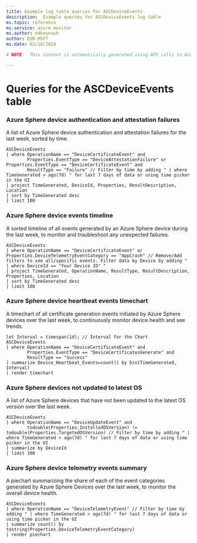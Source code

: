 ```yaml
---
title: Example log table queries for ASCDeviceEvents
description:  Example queries for ASCDeviceEvents log table
ms.topic: reference
ms.service: azure-monitor
ms.author: edbaynash
author: EdB-MSFT
ms.date: 02/18/2024

# NOTE:  This content is automatically generated using API calls to Azure. Any edits made on these files will be overwritten in the next run of the script. 

---
```


# Queries for the ASCDeviceEvents table


### Azure Sphere device authentication and attestation failures  


A list of Azure Sphere device authentication and attestation failures for the last week, sorted by time.  

```query
ASCDeviceEvents
| where OperationName == "DeviceCertificateEvent" and
        Properties.EventType == "DeviceAttestationFailure" or Properties.EventType == "DeviceCertificateEvent" and
        ResultType == "Failure" // Filter by time by adding " | where TimeGenerated > ago(7d) " for last 7 days of data or using time picker in the UI
| project TimeGenerated, DeviceId, Properties, ResultDescription, Location
| sort by TimeGenerated desc
| limit 100
```



### Azure Sphere device events timeline  


A sorted timeline of all events generated by an Azure Sphere device during the last week, to monitor and troubleshoot any unexpected failures.  

```query
ASCDeviceEvents
| where OperationName == "DeviceCertificateEvent" or Properties.DeviceTelemetryEventCategory == "AppCrash" // Remove/Add filters to see all/specific events. Filter data by Device by adding " | where DeviceId == "Your Device ID" " 
| project TimeGenerated, OperationName, ResultType, ResultDescription, Properties, Location
| sort by TimeGenerated desc
| limit 100
```



### Azure Sphere device heartbeat events timechart  


A timechart of all certificate generation events initiated by Azure Sphere devices over the last week, to continuously monitor device health and see trends.  

```query
let Interval = timespan(1d); // Interval for the Chart 
ASCDeviceEvents
| where OperationName == "DeviceCertificateEvent" and 
        Properties.EventType == "DeviceCertificatesGenerate" and 
        ResultType == "Success"
| summarize Device_Heartbeat_Events=count() by bin(TimeGenerated, Interval)
| render timechart
```



### Azure Sphere devices not updated to latest OS  


A list of Azure Sphere devices that have not been updated to the latest OS version over the last week.  

```query
ASCDeviceEvents
| where OperationName == "DeviceUpdateEvent" and  
        todouble(Properties.InstalledOSVersion) != todouble(Properties.TargetedOSVersion) // Filter by time by adding " | where TimeGenerated > ago(7d) " for last 7 days of data or using time picker in the UI
| summarize by DeviceId
| limit 100

```



### Azure Sphere device telemetry events summary  


A piechart summarizing the share of each of the event categories generated by Azure Sphere Devices over the last week, to monitor the overall device health.  

```query
ASCDeviceEvents
| where OperationName == "DeviceTelemetryEvent" // Filter by time by adding " | where TimeGenerated > ago(7d) " for last 7 days of data or using time picker in the UI
| summarize count() by tostring(Properties.DeviceTelemetryEventCategory)
| render piechart
```

